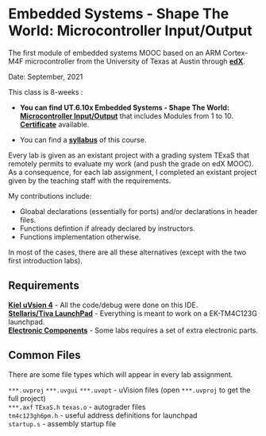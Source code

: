 # Embedded Systems - Shape The World: Microcontroller Input/Output

The first module of embedded systems MOOC based on an ARM Cortex-M4F microcontroller from the University of Texas at Austin through [**edX**](https://courses.edx.org/).

Date: September, 2021

This class is 8-weeks : 
- **You can find UT.6.10x Embedded Systems - Shape The World: [Microcontroller Input/Output](https://www.edx.org/course/embedded-systems-shape-world-utaustinx-ut-6-10x)** that includes Modules from 1 to 10. \
  [**Certificate**](https://github.com/AhmedHassan95/ARM-Microcontrollers/blob/master/Embedded%20Systems%20-%20Shape%20The%20World%20Microcontroller%20InputOutput/UTAustinX%20UT.6.10x%20Certificate%20_%20edX.pdf) available.

- You can find a **[syllabus](syllabus.md)** of this course.

Every lab is given as an existant project with a grading system TExaS that remotely permits to evaluate my work (and push the grade on edX MOOC). \
As a consequence, for each lab assignment, I completed an existant project given by the teaching staff with the requirements.

My contributions include:
- Gloabal declarations (essentially for ports) and/or declarations in header files. 
- Functions defintion if already declared by instructors.
- Functions implementation otherwise.

In most of the cases, there are all these alternatives (except with the two first introduction labs).


## Requirements

**[Kiel uVsion 4](https://www.keil.com/demo/eval/armv4.htm)** - All the code/debug were done on this IDE. \
**[Stellaris/Tiva LaunchPad](http://www.ti.com/tool/ek-tm4c123gxl)** - Everything is meant to work on a EK-TM4C123G launchpad. \
**[Electronic Components](http://edx-org-utaustinx.s3.amazonaws.com/UT601x/worldwide.html)** - Some labs requires a set of extra electronic parts.


## Common Files

There are some file types which will appear in every lab assignment.

`***.uvproj` `***.uvgui` `***.uvopt` - uVision files (open `***.uvproj` to get the full project) \
`***.axf` `TExaS.h` `texas.o` - autograder files \
`tm4c123gh6pm.h` - useful address definitions for launchpad \
`startup.s` - assembly startup file
